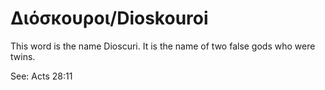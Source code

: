 # Διόσκουροι/Dioskouroi

This word is the name Dioscuri. It is the name of two false gods who were twins.

See: Acts 28:11

